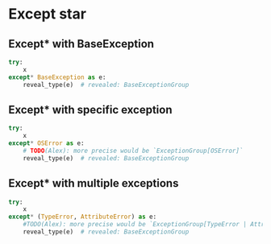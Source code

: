 # Except star

## Except\* with BaseException

```py
try:
    x
except* BaseException as e:
    reveal_type(e)  # revealed: BaseExceptionGroup
```

## Except\* with specific exception

```py
try:
    x
except* OSError as e:
    # TODO(Alex): more precise would be `ExceptionGroup[OSError]`
    reveal_type(e)  # revealed: BaseExceptionGroup
```

## Except\* with multiple exceptions

```py
try:
    x
except* (TypeError, AttributeError) as e:
    #TODO(Alex): more precise would be `ExceptionGroup[TypeError | AttributeError]`.
    reveal_type(e)  # revealed: BaseExceptionGroup
```
